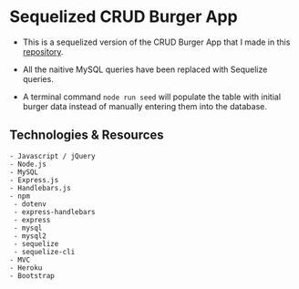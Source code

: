 # Sequelized CRUD Burger App

- This is a sequelized version of the CRUD Burger App that I made in this [repository](https://github.com/yukanishijima/eat-da-burger).

- All the naitive MySQL queries have been replaced with Sequelize queries.

- A terminal command ```node run seed``` will populate the table with initial burger data instead of manually entering them into the database.   

## Technologies & Resources
```
- Javascript / jQuery
- Node.js
- MySQL
- Express.js
- Handlebars.js
- npm
 - dotenv
 - express-handlebars
 - express
 - mysql
 - mysql2
 - sequelize
 - sequelize-cli
- MVC
- Heroku
- Bootstrap
```

